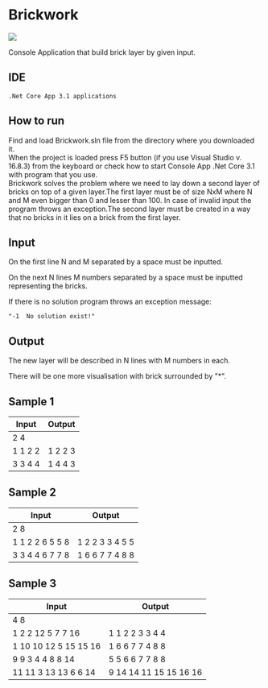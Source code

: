 # Brickwork

[![](https://devcamp.mentormate.com/wp-content/uploads/2020/11/DevCamp-1.svg)](https://devcamp.mentormate.com/ "MentorMate DevCamp")

Console Application that build brick layer by given input.

## IDE
```
.Net Core App 3.1 applications
```
## How to run
Find and load Brickwork.sln file from the directory where you downloaded it.</br>
When the project is loaded press F5 button (if you use Visual Studio v. 16.8.3) from the keyboard or check how to start Console App .Net Core 3.1 with program that you use.</br>
Brickwork solves the problem where we need to lay down a second layer of bricks on top of a given layer.The first layer must be of size NxM where N and M even bigger than 0 and lesser than 100. In case of invalid input the program throws an exception.The second layer must be created in a way that no bricks in it lies on a brick from the first layer.

## Input
On the first line N and M separated by a space must be inputted.

On the next N lines M numbers separated by a space must be inputted representing the bricks.

If there is no solution program throws an exception message:

`
"-1  No solution exist!"
`

## Output
The new layer will be described in N lines with M numbers in each.

There will be one more visualisation with brick surrounded by "*".

## Sample 1
                   
Input           | Output
------------- | -------------
2 4               |
1 1 2 2         | 1 2 2 3
3 3 4 4         | 1 4 4 3

## Sample 2
                    
Input                       | Output
--------------------- | -------------
2 8                           |
1 1 2 2 6 5 5 8         | 1 2 2 3 3 4 5 5
3 3 4 4 6 7 7 8         | 1 6 6 7 7 4 8 8

## Sample 3
                    
Input                            | Output
---------------------      | -------------
4 8                                |
1 2 2 12 5 7 7 16          | 1 1 2 2 3 3 4 4
1 10 10 12 5 15 15 16  | 1 6 6 7 7 4 8 8
9 9 3 4 4 8 8 14            | 5 5 6 6 7 7 8 8
11 11 3 13 13 6 6 14    | 9 14 14 11 15 15 16 16
